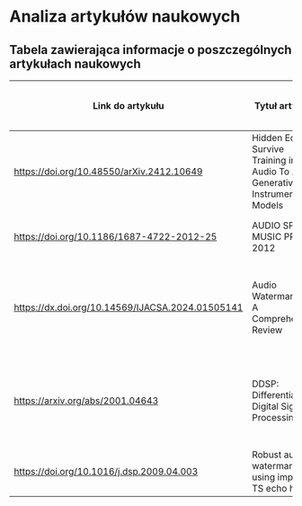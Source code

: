 # Analiza artykułów naukowych

## Tabela zawierająca informacje o poszczególnych artykułach naukowych

| Link do artykułu                                 | Tytuł artykułu                                                                | Imiona i nazwiska autorów                                             | Autorski komentarz | Dostępny kod | Dostępne pre-trenowane modele | Metryki ewaluacji | Wykorzystane zasoby obliczeniowe |
|--------------------------------------------------|-------------------------------------------------------------------------------|-----------------------------------------------------------------------|--------------------|--------------|-------------------------------|-------------------|----------------------------------|
| https://doi.org/10.48550/arXiv.2412.10649        | Hidden Echoes Survive Training in Audio To Audio Generative Instrument Models | Christopher J. Tralie, Matt Amery, Benjamin Douglas, Ian Utz          |                    |              |                               |                   |                                  |
| https://doi.org/10.1186/1687-4722-2012-25        | AUDIO SPEECH MUSIC PROC. 2012                                                 | Djebbar, F., Ayad, B., Meraim, K.A. et al.                            |                    |              |                               |                   |                                  |
| https://dx.doi.org/10.14569/IJACSA.2024.01505141 | Audio Watermarking: A Comprehensive Review                                    | Mohammad Shorif Uddin, Ohidujjaman, Mahmudul Hasan, Tetsuya Shimamura |                    |              |                               |                   |                                  |
| https://arxiv.org/abs/2001.04643                 | DDSP: Differentiable Digital Signal Processing                                | Jesse Engel and Lamtharn Hantrakul and Chenjie Gu and Adam Roberts    |                    |              |                               |                   |                                  |
| https://doi.org/10.1016/j.dsp.2009.04.003        | Robust audio watermarking using improved TS echo hiding                       | Yousof Erfani, Shadi Siahpoush                                        |                    |              |                               |                   |                                  |